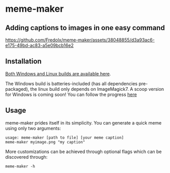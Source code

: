 # meme-maker
## Adding captions to images in one easy command

https://github.com/Fredolx/meme-maker/assets/38048855/d3a93ac6-e175-49bd-ac83-a5e09bcb16e2

## Installation
[Both Windows and Linux builds are available here](https://github.com/Fredolx/meme-maker/releases/latest).


The Windows build is batteries-included (has all dependencies pre-packaged), the linux build only depends on ImageMagick7.
A scoop version for Windows is coming soon! You can follow the progress [here](https://github.com/ScoopInstaller/Extras/pull/12773)

## Usage
meme-maker prides itself in its simplicity. You can generate a quick meme using only two arguments:
```
usage: meme-maker [path to file] [your meme caption]
meme-maker myimage.png "my caption"
```
More customizations can be achieved through optional flags which can be discovered through:
```
meme-maker -h
```
